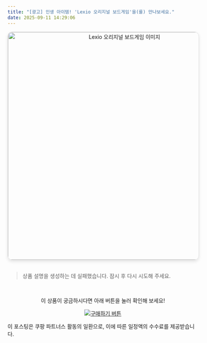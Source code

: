 ```yaml
---
title: "[광고] 인생 아이템! 'Lexio 오리지널 보드게임'을(를) 만나보세요."
date: 2025-09-11 14:29:06
---
```


<div align="center">
    <a href="https://link.coupang.com/re/AFFSDP?lptag=AF8916626&pageKey=8921306910&itemId=26070158423&vendorItemId=93051247500&traceid=V0-153-74543775455fac2e&requestid=20250911232904401144032848&token=31850C%7CGM" target="_blank">
        <img src="https://ads-partners.coupang.com/image1/NLNpOQIQIP1iLJC8NLFOl0t36eFe3vPJRd2PZxyegLMuQoQVj2FYgL_HzXbsAvosane5LS7TN9SC2MoP-KXMPDHaCiGOCnDwBvHlI5GXvWyDbPJ-rVGF5mrNzVfDjPQJJ9F08asuGqvTLWjyjlpp4OJigugjdmFq0Bpp9jQXhgvxgrssAGG7QQ4snaLXVNN1fNXZjbtly20svV6v520EUR6-e4E7BRiekqRkSI2Pmr_WuVsaot5Inx0t5E9lbUnzf5MytbpjJLvayQbYEvOF8VDhUJ0=" alt="Lexio 오리지널 보드게임 이미지" width="600" style="max-width: 100%; height: auto; border-radius: 12px; border: 1px solid #e0e0e0; box-shadow: 0 4px 8px rgba(0,0,0,0.1);">
    </a>
</div>
<br>

> 상품 설명을 생성하는 데 실패했습니다. 잠시 후 다시 시도해 주세요.



<br>

<div align="center">
  <p>이 상품이 궁금하시다면 아래 버튼을 눌러 확인해 보세요!</p>
  <a href="https://link.coupang.com/re/AFFSDP?lptag=AF8916626&pageKey=8921306910&itemId=26070158423&vendorItemId=93051247500&traceid=V0-153-74543775455fac2e&requestid=20250911232904401144032848&token=31850C%7CGM" target="_blank">
    <img src="https://img.shields.io/badge/지금 바로 구매하기-FF5722?style=for-the-badge&logo=coupa&logoColor=white" alt="구매하기 버튼">
  </a>
</div>

이 포스팅은 쿠팡 파트너스 활동의 일환으로, 이에 따른 일정액의 수수료를 제공받습니다.
